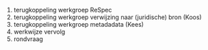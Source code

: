 1) terugkoppeling werkgroep ReSpec 
2) terugkoppeling werkgroep verwijzing naar (juridische) bron (Koos)
3) terugkoppeling werkgroep metadadata (Kees)
4) werkwijze vervolg
5) rondvraag

